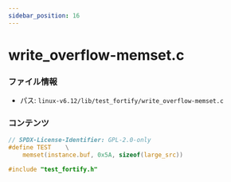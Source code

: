 ```yaml
---
sidebar_position: 16
---
```

# write_overflow-memset.c

### ファイル情報

- パス: `linux-v6.12/lib/test_fortify/write_overflow-memset.c`

### コンテンツ

```c
// SPDX-License-Identifier: GPL-2.0-only
#define TEST	\
	memset(instance.buf, 0x5A, sizeof(large_src))

#include "test_fortify.h"

```
